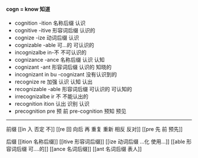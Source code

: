 #### cogn = know 知道
- cognition -ition 名称后缀 认识
- cognitive -itive 形容词后缀 认识的
- cognize -ize 动词后缀 认识
- cognizable -able 可...的 可认识的
- incognizalbe in-不 不可认识的
- cognizance -ance  名称后缀 认识 认知
- cognizant -ant 形容词后缀  认识的 知晓的
- incognizant in bu -cognizant 没有认识到的
- recognize re 加强 认识 认知 认出
- recognizable -able 形容词后缀 可认识的  可认知的
- irrecognizalbe ir 不  不能认出的 
- recognition ition 认出 识别  认识
- precognition pre 预 前 pre-cognition  预知 预见

---
前缀
[[in 入  否定 不]]
[[re  回 向后  再 重复 重新 相反 反对]]
[[pre  先 前 预先]]


后缀
[[ition 名称后缀]]
[[itive 形容词后缀]]
[[ize 动词后缀 ...化 使用...]]
[[able  形容词后缀 可....的]]
[[ance 名词后缀]]
[[ant 名词后缀 表人]]



